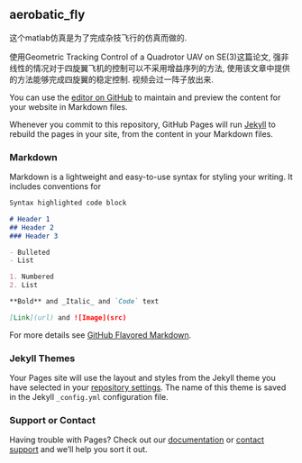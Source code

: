 ## aerobatic_fly
这个matlab仿真是为了完成杂技飞行的仿真而做的.

使用Geometric Tracking Control of a Quadrotor UAV on SE(3)这篇论文, 强非线性的情况对于四旋翼飞机的控制可以不采用增益序列的方法, 使用该文章中提供的方法能够完成四旋翼的稳定控制. 
视频会过一阵子放出来.

You can use the [editor on GitHub](https://github.com/Michael9792/QuadSimMatlab/edit/master/README.md) to maintain and preview the content for your website in Markdown files.

Whenever you commit to this repository, GitHub Pages will run [Jekyll](https://jekyllrb.com/) to rebuild the pages in your site, from the content in your Markdown files.

### Markdown

Markdown is a lightweight and easy-to-use syntax for styling your writing. It includes conventions for

```markdown
Syntax highlighted code block

# Header 1
## Header 2
### Header 3

- Bulleted
- List

1. Numbered
2. List

**Bold** and _Italic_ and `Code` text

[Link](url) and ![Image](src)
```

For more details see [GitHub Flavored Markdown](https://guides.github.com/features/mastering-markdown/).

### Jekyll Themes

Your Pages site will use the layout and styles from the Jekyll theme you have selected in your [repository settings](https://github.com/Michael9792/QuadSimMatlab/settings). The name of this theme is saved in the Jekyll `_config.yml` configuration file.

### Support or Contact

Having trouble with Pages? Check out our [documentation](https://help.github.com/categories/github-pages-basics/) or [contact support](https://github.com/contact) and we’ll help you sort it out.
